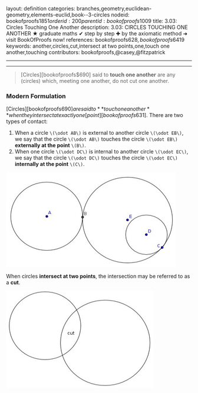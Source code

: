 layout: definition
categories: branches,geometry,euclidean-geometry,elements-euclid,book--3-circles
nodeid: bookofproofs$1851
orderid: 200
parentid: bookofproofs$1009
title: 3.03: Circles Touching One Another
description: 3.03: CIRCLES TOUCHING ONE ANOTHER &#9733; graduate maths &#10004; step by step &#10010; by the axiomatic method &#10140; visit BookOfProofs now!
references: bookofproofs$628,bookofproofs$6419
keywords: another,circles,cut,intersect at two points,one,touch one another,touching
contributors: bookofproofs,@casey,@fitzpatrick

---


---



> [Circles][bookofproofs$690] said to **touch one another** are any (circles) which, meeting one another, do not cut one another.

### Modern Formulation


[Circles][bookofproofs$690] are said to **touch one another** when they intersect at exactly one [point][bookofproofs$631]. There are two types of contact:
1. When a circle `\(\odot AB\)` is external to another circle `\(\odot EB\)`, we say that the circle `\(\odot AB\)` touches the circle `\(\odot EB\)` **externally at the point** `\(B\)`.
1. When one circle  `\(\odot DC\)` is internal to another circle `\(\odot EC\)`, we say that the circle `\(\odot DC\)` touches the circle `\(\odot EC\)` **internally at the point** `\(C\)`.


![Fig7p1p2](https://github.com/bookofproofs/bookofproofs.github.io/blob/main/_sources/_assets/images/examples/Fig7p1p2.jpg?raw=true)


When circles **intersect at two points**, the intersection may be referred to as a **cut**.


![cut](https://github.com/bookofproofs/bookofproofs.github.io/blob/main/_sources/_assets/images/examples/cut.jpg?raw=true)

